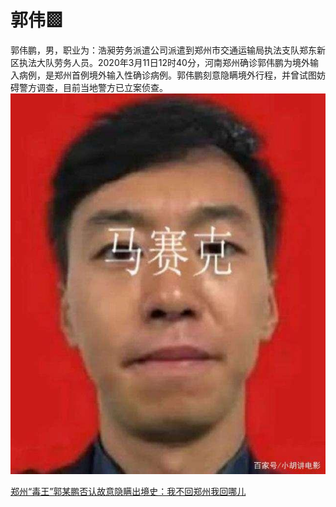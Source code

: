 # 郭伟▩

郭伟鹏，男，职业为：浩昶劳务派遣公司派遣到郑州市交通运输局执法支队郑东新区执法大队劳务人员。2020年3月11日12时40分，河南郑州确诊郭伟鹏为境外输入病例，是郑州首例境外输入性确诊病例。郭伟鹏刻意隐瞒境外行程，并曾试图妨碍警方调查，目前当地警方已立案侦查。
![](https://github.com/gongzhi250/sb250/blob/master/2_1.jpg?raw=true)

[郑州“毒王”郭某鹏否认故意隐瞒出境史：我不回郑州我回哪儿](https://www.bilibili.com/video/av95757857 "郑州“毒王”郭某鹏否认故意隐瞒出境史：我不回郑州我回哪儿")
